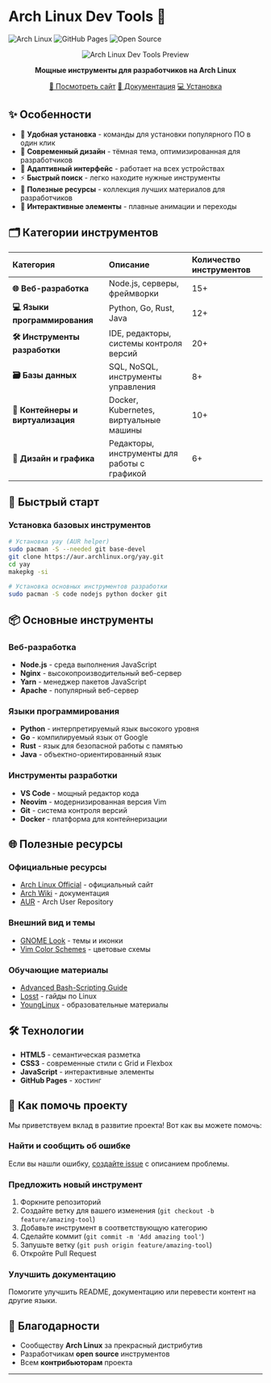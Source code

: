 # Arch Linux Dev Tools 🐧

![Arch Linux](https://img.shields.io/badge/Arch_Linux-1793D1?style=for-the-badge&logo=arch-linux&logoColor=white)
![GitHub Pages](https://img.shields.io/badge/GitHub%20Pages-222222?style=for-the-badge&logo=githubpages&logoColor=white)
![Open Source](https://img.shields.io/badge/Open_Source-3DA639?style=for-the-badge&logo=opensourceinitiative&logoColor=white)

<div align="center">

![Arch Linux Dev Tools Preview](https://via.placeholder.com/800x400/2e3440/88c0d0?text=Arch+Linux+Dev+Tools+-+Modern+Developer+Tools+for+Arch)

**Мощные инструменты для разработчиков на Arch Linux**

[🚀 Посмотреть сайт](https://arch-linux-dev-tools.github.io)
[📖 Документация](#documentation)
[💻 Установка](#installation)

</div>

## ✨ Особенности

- 🎯 **Удобная установка** - команды для установки популярного ПО в один клик
- 🎨 **Современный дизайн** - тёмная тема, оптимизированная для разработчиков
- 📱 **Адаптивный интерфейс** - работает на всех устройствах
- ⚡ **Быстрый поиск** - легко находите нужные инструменты
- 🔗 **Полезные ресурсы** - коллекция лучших материалов для разработчиков
- 🎪 **Интерактивные элементы** - плавные анимации и переходы

## 🗂️ Категории инструментов

| Категория | Описание | Количество инструментов |
| :--- | :--- | :--- |
| **🌐 Веб-разработка** | Node.js, серверы, фреймворки | 15+ |
| **💻 Языки программирования** | Python, Go, Rust, Java | 12+ |
| **🛠️ Инструменты разработки** | IDE, редакторы, системы контроля версий | 20+ |
| **🗃️ Базы данных** | SQL, NoSQL, инструменты управления | 8+ |
| **🐳 Контейнеры и виртуализация** | Docker, Kubernetes, виртуальные машины | 10+ |
| **🎨 Дизайн и графика** | Редакторы, инструменты для работы с графикой | 6+ |

## 🚀 Быстрый старт

### Установка базовых инструментов

```bash
# Установка yay (AUR helper)
sudo pacman -S --needed git base-devel
git clone https://aur.archlinux.org/yay.git
cd yay
makepkg -si

# Установка основных инструментов разработки
sudo pacman -S code nodejs python docker git
```


## 📦 Основные инструменты

### Веб-разработка
- **Node.js** - среда выполнения JavaScript
- **Nginx** - высокопроизводительный веб-сервер
- **Yarn** - менеджер пакетов JavaScript
- **Apache** - популярный веб-сервер

### Языки программирования
- **Python** - интерпретируемый язык высокого уровня
- **Go** - компилируемый язык от Google
- **Rust** - язык для безопасной работы с памятью
- **Java** - объектно-ориентированный язык

### Инструменты разработки
- **VS Code** - мощный редактор кода
- **Neovim** - модернизированная версия Vim
- **Git** - система контроля версий
- **Docker** - платформа для контейнеризации

## 🌐 Полезные ресурсы

### Официальные ресурсы
- [Arch Linux Official](https://archlinux.org/) - официальный сайт
- [Arch Wiki](https://wiki.archlinux.org/) - документация
- [AUR](https://aur.archlinux.org/) - Arch User Repository

### Внешний вид и темы
- [GNOME Look](https://www.gnome-look.org/) - темы и иконки
- [Vim Color Schemes](https://vimcolorschemes.com/) - цветовые схемы

### Обучающие материалы
- [Advanced Bash-Scripting Guide](https://www.opennet.ru/docs/RUS/bash_scripting_guide/)
- [Losst](https://losst.ru/) - гайды по Linux
- [YoungLinux](http://younglinux.info/) - образовательные материалы

## 🛠️ Технологии

- **HTML5** - семантическая разметка
- **CSS3** - современные стили с Grid и Flexbox
- **JavaScript** - интерактивные элементы
- **GitHub Pages** - хостинг

## 🤝 Как помочь проекту

Мы приветствуем вклад в развитие проекта! Вот как вы можете помочь:

### Найти и сообщить об ошибке
Если вы нашли ошибку, [создайте issue](https://github.com/UncleDeniy/arch-linux-dev-tools.github.io/issues) с описанием проблемы.

### Предложить новый инструмент
1. Форкните репозиторий
2. Создайте ветку для вашего изменения (`git checkout -b feature/amazing-tool`)
3. Добавьте инструмент в соответствующую категорию
4. Сделайте коммит (`git commit -m 'Add amazing tool'`)
5. Запушьте ветку (`git push origin feature/amazing-tool`)
6. Откройте Pull Request

### Улучшить документацию
Помогите улучшить README, документацию или перевести контент на другие языки.

## 🙏 Благодарности

- Сообществу **Arch Linux** за прекрасный дистрибутив
- Разработчикам **open source** инструментов
- Всем **контрибьюторам** проекта


---



